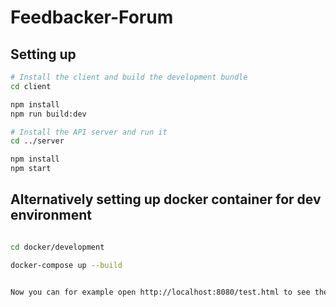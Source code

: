 # Feedbacker-Forum

## Setting up

```bash
# Install the client and build the development bundle
cd client

npm install
npm run build:dev

# Install the API server and run it
cd ../server

npm install
npm start
```

## Alternatively setting up docker container for dev environment

```bash

cd docker/development

docker-compose up --build


Now you can for example open http://localhost:8080/test.html to see the API in action.

